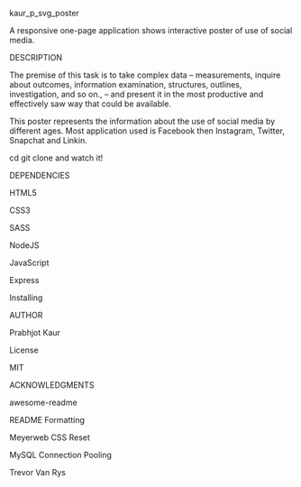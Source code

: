  kaur_p_svg_poster
 
A responsive one-page application shows interactive poster of use of social media.


DESCRIPTION

The premise of this task is to take complex data – measurements, inquire about outcomes, information examination, structures, outlines, investigation, and so on., – and present it in the most productive and effectively saw way that could be available.

This poster represents the information about the use of social media by different ages. Most application used is Facebook then Instagram, Twitter, Snapchat and Linkin.


cd git clone and watch it! 


DEPENDENCIES

HTML5 

CSS3

SASS

NodeJS

JavaScript

Express

Installing



AUTHOR

Prabhjot Kaur

License

MIT


ACKNOWLEDGMENTS

awesome-readme

README Formatting

Meyerweb CSS Reset

MySQL Connection Pooling

Trevor Van Rys
